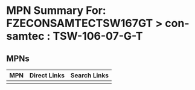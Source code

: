 



# MPN Summary For: FZECONSAMTECTSW167GT > con-samtec : TSW-106-07-G-T

## MPNs
  

|MPN|Direct Links|Search Links|
| :--- | :--- | :--- |
||||
